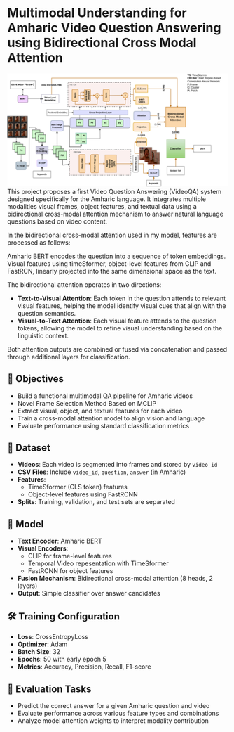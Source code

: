 # Multimodal Understanding for Amharic Video Question Answering using Bidirectional Cross Modal Attention
![Model Architecture](img/arch.png)
This project proposes a first Video Question Answering (VideoQA) system designed specifically for the Amharic language. It integrates multiple modalities visual frames, object features, and textual data using a bidirectional cross-modal attention mechanism to answer natural language questions based on video content. 

In the bidirectional cross-modal attention used in my model, features are processed as follows:

Amharic BERT encodes the question into a sequence of token embeddings. Visual features using timeSformer, object-level features from CLIP and FastRCN, linearly projected into the same dimensional space as the text.

The bidirectional attention operates in two directions:

* **Text-to-Visual Attention**: Each token in the question attends to relevant visual features, helping the model identify visual cues that align with the question semantics.
* **Visual-to-Text Attention**: Each visual feature attends to the question tokens, allowing the model to refine visual understanding based on the linguistic context.

Both attention outputs are combined or fused via concatenation and passed through additional layers for classification.

## 🎯 Objectives

- Build a functional multimodal QA pipeline for Amharic videos
- Novel Frame Selection Method Based on MCLIP
- Extract visual, object, and textual features for each video
- Train a cross-modal attention model to align vision and language
- Evaluate performance using standard classification metrics

## 📁 Dataset

- **Videos**: Each video is segmented into frames and stored by `video_id`
- **CSV Files**: Include `video_id`, `question`, `answer` (in Amharic)
- **Features**:
  - TimeSformer (CLS token) features
  - Object-level features using FastRCNN
- **Splits**: Training, validation, and test sets are separated

## 🧠 Model

- **Text Encoder**: Amharic BERT
- **Visual Encoders**:
  - CLIP for frame-level features
  - Temporal Video repesentation with TimeSformer
  - FastRCNN for object features
- **Fusion Mechanism**: Bidirectional cross-modal attention (8 heads, 2 layers)
- **Output**: Simple classifier over answer candidates

## 🛠 Training Configuration

- **Loss**: CrossEntropyLoss
- **Optimizer**: Adam
- **Batch Size**: 32
- **Epochs**: 50 with early epoch 5
- **Metrics**: Accuracy, Precision, Recall, F1-score

## 🧪 Evaluation Tasks

- Predict the correct answer for a given Amharic question and video
- Evaluate performance across various feature types and combinations
- Analyze model attention weights to interpret modality contribution




